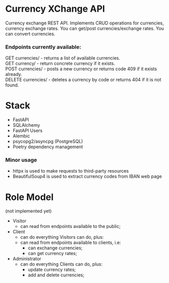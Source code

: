 # Currency XChange API

Currency exchange REST API.
Implements CRUD operations for currencies, currency exchange rates. You can get/post
currencies/exchange rates. You can convert currencies.

### Endpoints currently available:  

GET currencies/ - returns a list of available currencies.  
GET currency/<currency code> - return concrete currency if it exists.  
POST currencies/ - posts a new currency or returns code 409 if it exists already.  
DELETE currencies/ - deletes a currency by code or returns 404 if it is not found.

# Stack

* FastAPI
* SQLAlchemy
* FastAPI Users
* Alembic
* psycopg2/asyncpg (PostgreSQL)
* Poetry dependency management

###  Minor usage
* httpx is used to make requests to third-party resources
* BeautifulSoup4 is used to extract currency codes from IBAN web page

# Role Model
(not implemented yet)

* Visitor
    - can read from endpoints available to the public;
* Client
    - can do everything Visitors can do, plus:
    - can read from endpoints available to clients, i.e:
        - can exchange currencies;
        - can get currency rates;
* Administrator
    - can do everything Clients can do, plus:
        - update currency rates;
        - add and delete currencies;
  

